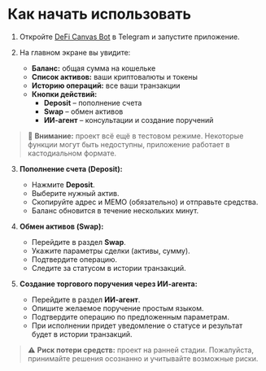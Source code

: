 # Как начать использовать

1. Откройте [DeFi Canvas Bot](https://t.me/DeFiCanvas_bot) в Telegram и запустите приложение.

2. На главном экране вы увидите:
    - **Баланс:** общая сумма на кошельке
    - **Список активов:** ваши криптовалюты и токены
    - **Историю операций:** все ваши транзакции
    - **Кнопки действий:**
        - **Deposit** – пополнение счета
        - **Swap** – обмен активов
        - **ИИ-агент** – консультации и создание поручений

> 🚧 **Внимание:** проект всё ещё в тестовом режиме. Некоторые функции могут быть недоступны, приложение работает в кастодиальном формате.

3. **Пополнение счета (Deposit):**
    - Нажмите **Deposit**.
    - Выберите нужный актив.
    - Скопируйте адрес и MEMO (обязательно) и отправьте средства.
    - Баланс обновится в течение нескольких минут.

4. **Обмен активов (Swap):**
    - Перейдите в раздел **Swap**.
    - Укажите параметры сделки (активы, сумму).
    - Подтвердите операцию.
    - Следите за статусом в истории транзакций.

5. **Создание торгового поручения через ИИ-агента:**
    - Перейдите в раздел **ИИ-агент**.
    - Опишите желаемое поручение простым языком.
    - Подтвердите операцию по предложенным параметрам.
    - При исполнении придет уведомление о статусе и результат будет в истории транзакций.

> ⚠️ **Риск потери средств:** проект на ранней стадии. Пожалуйста, принимайте решения осознанно и учитывайте возможные риски.
